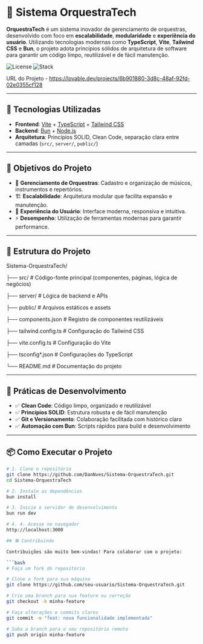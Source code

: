# 🎼 Sistema OrquestraTech

**OrquestraTech** é um sistema inovador de gerenciamento de orquestras, desenvolvido com foco em **escalabilidade**, **modularidade** e **experiência do usuário**. Utilizando tecnologias modernas como **TypeScript**, **Vite**, **Tailwind CSS** e **Bun**, o projeto adota princípios sólidos de arquitetura de software para garantir um código limpo, reutilizável e de fácil manutenção.

![License](https://img.shields.io/github/license/DanNves/Sistema-OrquestraTech)
![Stack](https://img.shields.io/badge/stack-Vite%20%7C%20Tailwind%20%7C%20Bun-blue)

URL do Projeto - https://lovable.dev/projects/6b901880-3d8c-48af-92fd-02e0355cf128

---

## 🚀 Tecnologias Utilizadas

- **Frontend**: [Vite](https://vitejs.dev/) + [TypeScript](https://www.typescriptlang.org/) + [Tailwind CSS](https://tailwindcss.com/)
- **Backend**: [Bun](https://bun.sh/) + [Node.js](https://nodejs.org/)
- **Arquitetura**: Princípios SOLID, Clean Code, separação clara entre camadas (`src/`, `server/`, `public/`)

---

## 🎯 Objetivos do Projeto

- 🎻 **Gerenciamento de Orquestras**: Cadastro e organização de músicos, instrumentos e repertórios.  
- 🏗️ **Escalabilidade**: Arquitetura modular que facilita expansão e manutenção.  
- 🧩 **Experiência do Usuário**: Interface moderna, responsiva e intuitiva.  
- ⚡ **Desempenho**: Utilização de ferramentas modernas para garantir performance.

---

## 📁 Estrutura do Projeto

Sistema-OrquestraTech/

├── src/ # Código-fonte principal (componentes, páginas, lógica de negócios)

├── server/ # Lógica de backend e APIs

├── public/ # Arquivos estáticos e assets

├── components.json # Registro de componentes reutilizáveis

├── tailwind.config.ts # Configuração do Tailwind CSS

├── vite.config.ts # Configuração do Vite

├── tsconfig*.json # Configurações do TypeScript

└── README.md # Documentação do projeto


---

## 🧠 Práticas de Desenvolvimento

- ✅ **Clean Code**: Código limpo, organizado e reutilizável  
- ✅ **Princípios SOLID**: Estrutura robusta e de fácil manutenção  
- ✅ **Git e Versionamento**: Colaboração facilitada com histórico claro  
- ✅ **Automação com Bun**: Scripts rápidos para build e desenvolvimento

---

## 📦 Como Executar o Projeto


```bash
# 1. Clone o repositório
git clone https://github.com/DanNves/Sistema-OrquestraTech.git
cd Sistema-OrquestraTech

# 2. Instale as dependências
bun install

# 3. Inicie o servidor de desenvolvimento
bun run dev

# 4. 4. Acesse no navegador
http://localhost:3000

## 🛠️ Contribuindo

Contribuições são muito bem-vindas! Para colaborar com o projeto:

```bash
# Faça um fork do repositório

# Clone o fork para sua máquina
git clone https://github.com/seu-usuario/Sistema-OrquestraTech.git

# Crie uma branch para sua feature ou correção
git checkout -b minha-feature

# Faça alterações e commits claros
git commit -m "feat: nova funcionalidade implementada"

# Suba a branch para o seu repositório remoto
git push origin minha-feature
